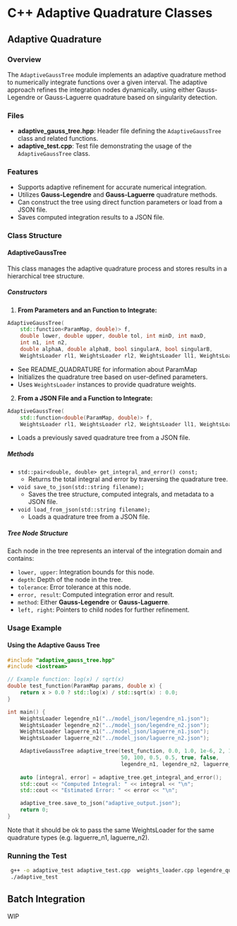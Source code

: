 # C++ Adaptive Quadrature Classes
##  Adaptive Quadrature

### Overview
The `AdaptiveGaussTree` module implements an adaptive quadrature method to numerically integrate functions over a given interval. The adaptive approach refines the integration nodes dynamically, using either Gauss-Legendre or Gauss-Laguerre quadrature based on singularity detection.

### Files
- **adaptive_gauss_tree.hpp**: Header file defining the `AdaptiveGaussTree` class and related functions.
- **adaptive_test.cpp**: Test file demonstrating the usage of the `AdaptiveGaussTree` class.

### Features
- Supports adaptive refinement for accurate numerical integration.
- Utilizes **Gauss-Legendre** and **Gauss-Laguerre** quadrature methods.
- Can construct the tree using direct function parameters or load from a JSON file.
- Saves computed integration results to a JSON file.

### Class Structure
#### **AdaptiveGaussTree**
This class manages the adaptive quadrature process and stores results in a hierarchical tree structure.

##### **Constructors**
1. **From Parameters and an Function to Integrate:**
```cpp
AdaptiveGaussTree(
    std::function<ParamMap, double)> f,
    double lower, double upper, double tol, int minD, int maxD,
    int n1, int n2,
    double alphaA, double alphaB, bool singularA, bool singularB,
    WeightsLoader rl1, WeightsLoader rl2, WeightsLoader ll1, WeightsLoader ll2);
```
- See README_QUADRATURE for information about ParamMap
- Initializes the quadrature tree based on user-defined parameters.
- Uses `WeightsLoader` instances to provide quadrature weights.

2. **From a JSON File and a Function to Integrate:**
```cpp
AdaptiveGaussTree(
    std::function<double(ParamMap, double)> f,
    WeightsLoader rl1, WeightsLoader rl2, WeightsLoader ll1, WeightsLoader ll2, std::string filename);
```
- Loads a previously saved quadrature tree from a JSON file.

##### **Methods**
- `std::pair<double, double> get_integral_and_error() const;`
  - Returns the total integral and error by traversing the quadrature tree.
- `void save_to_json(std::string filename);`
  - Saves the tree structure, computed integrals, and metadata to a JSON file.
- `void load_from_json(std::string filename);`
  - Loads a quadrature tree from a JSON file.

##### **Tree Node Structure**
Each node in the tree represents an interval of the integration domain and contains:
- `lower, upper`: Integration bounds for this node.
- `depth`: Depth of the node in the tree.
- `tolerance`: Error tolerance at this node.
- `error, result`: Computed integration error and result.
- `method`: Either **Gauss-Legendre** or **Gauss-Laguerre**.
- `left, right`: Pointers to child nodes for further refinement.

### Usage Example
#### **Using the Adaptive Gauss Tree**
```cpp
#include "adaptive_gauss_tree.hpp"
#include <iostream>

// Example function: log(x) / sqrt(x)
double test_function(ParamMap params, double x) {
    return x > 0.0 ? std::log(x) / std::sqrt(x) : 0.0;
}

int main() {
    WeightsLoader legendre_n1("../model_json/legendre_n1.json");
    WeightsLoader legendre_n2("../model_json/legendre_n2.json");
    WeightsLoader laguerre_n1("../model_json/laguerre_n1.json");
    WeightsLoader laguerre_n2("../model_json/laguerre_n2.json");

    AdaptiveGaussTree adaptive_tree(test_function, 0.0, 1.0, 1e-6, 2, 10,
                                    50, 100, 0.5, 0.5, true, false,
                                    legendre_n1, legendre_n2, laguerre_n1, laguerre_n2);
    
    auto [integral, error] = adaptive_tree.get_integral_and_error();
    std::cout << "Computed Integral: " << integral << "\n";
    std::cout << "Estimated Error: " << error << "\n";

    adaptive_tree.save_to_json("adaptive_output.json");
    return 0;
}
```
Note that it should be ok to pass the same WeightsLoader for the same quadrature types (e.g. laguerre_n1, laguerre_n2).
### Running the Test
```sh
 g++ -o adaptive_test adaptive_test.cpp  weights_loader.cpp legendre_quadrature.cpp laguerre_singular_endpoint.cpp laguerre_quadrature.cpp quadrature.cpp  -std=c++17 
 ./adaptive_test
```
##  Batch Integration

WIP